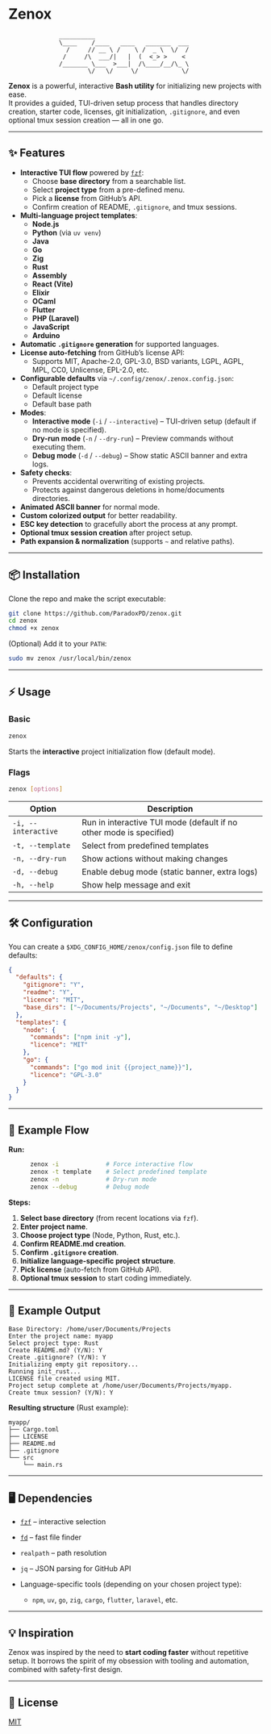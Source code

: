 # Zenox

                  __________
                  \____    /____   ____   _______  ___
                    /     // __ \ /    \ /  _ \  \/  /
                   /     /\  ___/|   |  (  <_> >    <
                  /_______ \___  >___|  /\____/__/\_ \
                          \/   \/     \/            \/

**Zenox** is a powerful, interactive **Bash utility** for initializing new projects with ease.  
It provides a guided, TUI-driven setup process that handles directory creation, starter code, licenses, git initialization, `.gitignore`, and even optional tmux session creation — all in one go.

---

## ✨ Features

- **Interactive TUI flow** powered by [`fzf`](https://github.com/junegunn/fzf):
  - Choose **base directory** from a searchable list.
  - Select **project type** from a pre-defined menu.
  - Pick a **license** from GitHub’s API.
  - Confirm creation of README, `.gitignore`, and tmux sessions.
- **Multi-language project templates**:
  - **Node.js**
  - **Python** (via `uv venv`)
  - **Java**
  - **Go**
  - **Zig**
  - **Rust**
  - **Assembly**
  - **React (Vite)**
  - **Elixir**
  - **OCaml**
  - **Flutter**
  - **PHP (Laravel)**
  - **JavaScript**
  - **Arduino**
- **Automatic `.gitignore` generation** for supported languages.
- **License auto-fetching** from GitHub’s license API:
  - Supports MIT, Apache-2.0, GPL-3.0, BSD variants, LGPL, AGPL, MPL, CC0, Unlicense, EPL-2.0, etc.
- **Configurable defaults** via `~/.config/zenox/.zenox.config.json`:
  - Default project type
  - Default license
  - Default base path
- **Modes**:
  - **Interactive mode** (`-i` / `--interactive`) – TUI-driven setup (default if no mode is specified).
  - **Dry-run mode** (`-n` / `--dry-run`) – Preview commands without executing them.
  - **Debug mode** (`-d` / `--debug`) – Show static ASCII banner and extra logs.
- **Safety checks**:
  - Prevents accidental overwriting of existing projects.
  - Protects against dangerous deletions in home/documents directories.
- **Animated ASCII banner** for normal mode.
- **Custom colorized output** for better readability.
- **ESC key detection** to gracefully abort the process at any prompt.
- **Optional tmux session creation** after project setup.
- **Path expansion & normalization** (supports `~` and relative paths).

---

## 📦 Installation

Clone the repo and make the script executable:

```bash
git clone https://github.com/ParadoxPD/zenox.git
cd zenox
chmod +x zenox
```

(Optional) Add it to your `PATH`:

```bash
sudo mv zenox /usr/local/bin/zenox
```

---

## ⚡ Usage

### Basic

```bash
zenox
```

Starts the **interactive** project initialization flow (default mode).

### Flags

```bash
zenox [options]
```

| Option              | Description                                                         |
| ------------------- | ------------------------------------------------------------------- |
| `-i, --interactive` | Run in interactive TUI mode (default if no other mode is specified) |
| `-t, --template`    | Select from predefined templates                                    |
| `-n, --dry-run`     | Show actions without making changes                                 |
| `-d, --debug`       | Enable debug mode (static banner, extra logs)                       |
| `-h, --help`        | Show help message and exit                                          |

---

## 🛠 Configuration

You can create a `$XDG_CONFIG_HOME/zenox/config.json` file to define defaults:

```json
{
  "defaults": {
    "gitignore": "Y",
    "readme": "Y",
    "licence": "MIT",
    "base_dirs": ["~/Documents/Projects", "~/Documents", "~/Desktop"]
  },
  "templates": {
    "node": {
      "commands": ["npm init -y"],
      "licence": "MIT"
    },
    "go": {
      "commands": ["go mod init {{project_name}}"],
      "licence": "GPL-3.0"
    }
  }
}
```

---

## 📄 Example Flow

**Run:**

```bash
      zenox -i             # Force interactive flow
      zenox -t template    # Select predefined template
      zenox -n             # Dry-run mode
      zenox --debug        # Debug mode
```

**Steps:**

1. **Select base directory** (from recent locations via `fzf`).
2. **Enter project name**.
3. **Choose project type** (Node, Python, Rust, etc.).
4. **Confirm README.md creation**.
5. **Confirm `.gitignore` creation**.
6. **Initialize language-specific project structure**.
7. **Pick license** (auto-fetch from GitHub API).
8. **Optional tmux session** to start coding immediately.

---

## 📂 Example Output

```plaintext
Base Directory: /home/user/Documents/Projects
Enter the project name: myapp
Select project type: Rust
Create README.md? (Y/N): Y
Create .gitignore? (Y/N): Y
Initializing empty git repository...
Running init_rust...
LICENSE file created using MIT.
Project setup complete at /home/user/Documents/Projects/myapp.
Create tmux session? (Y/N): Y
```

**Resulting structure** (Rust example):

```
myapp/
├── Cargo.toml
├── LICENSE
├── README.md
├── .gitignore
└── src
    └── main.rs
```

---

## 🖥 Dependencies

- [`fzf`](https://github.com/junegunn/fzf) – interactive selection
- [`fd`](https://github.com/sharkdp/fd) – fast file finder
- `realpath` – path resolution
- `jq` – JSON parsing for GitHub API
- Language-specific tools (depending on your chosen project type):

  - `npm`, `uv`, `go`, `zig`, `cargo`, `flutter`, `laravel`, etc.

---

## 💡 Inspiration

Zenox was inspired by the need to **start coding faster** without repetitive setup.
It borrows the spirit of my obsession with tooling and automation, combined with safety-first design.

---

## 📜 License

[MIT](https://github.com/ParadoxPD/zenox/blob/main/LICENSE)

```

```
